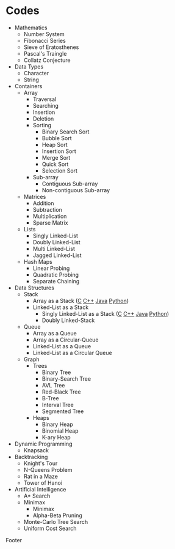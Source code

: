 # Codes
- Mathematics
  - Number System
  - Fibonacci Series
  - Sieve of Eratosthenes
  - Pascal's Traingle
  - Collatz Conjecture
- Data Types
  - Character
  - String
- Containers
  - Array
    - Traversal
    - Searching
    - Insertion
    - Deletion
    - Sorting
      - Binary Search Sort
      - Bubble Sort
      - Heap Sort
      - Insertion Sort
      - Merge Sort
      - Quick Sort
      - Selection Sort
    - Sub-array
      - Contiguous Sub-array
      - Non-contiguous Sub-array
  - Matrices
    - Addition
    - Subtraction
    - Multiplication
    - Sparse Matrix
  - Lists
    - Singly Linked-List
    - Doubly Linked-List
    - Multi Linked-List
    - Jagged Linked-List
  - Hash Maps
    - Linear Probing
    - Quadratic Probing
    - Separate Chaining
- Data Structures
  - Stack
    - Array as a Stack ([C](Data-Structures/Stacks/Stack/Stack.c) [C++](Data-Structures/Stacks/Stack/Stack.cpp) [Java](Data-Structures/Stacks/Stack/Stack.java) [Python](Data-Structures/Stacks/Stack/Stack.py))
    - Linked-List as a Stack
      - Singly Linked-List as a Stack ([C](Data-Structures/Stacks/Stack/Singly-Linked-Stack.c) [C++](Data-Structures/Stacks/Stack/Singly-Linked-Stack.cpp) [Java](Data-Structures/Stacks/Stack/Singly-Linked-Stack.java) [Python](Data-Structures/Stacks/Stack/Singly-Linked-Stack.py))
      - Doubly Linked-Stack
  - Queue
    - Array as a Queue
    - Array as a Circular-Queue
    - Linked-List as a Queue
    - Linked-List as a Circular Queue
  - Graph
    - Trees
      - Binary Tree
      - Binary-Search Tree
      - AVL Tree
      - Red-Black Tree
      - B-Tree
      - Interval Tree
      - Segmented Tree
    - Heaps
      - Binary Heap
      - Binomial Heap
      - K-ary Heap
- Dynamic Programming
  - Knapsack
- Backtracking
  - Knight's Tour
  - N-Queens Problem
  - Rat in a Maze
  - Tower of Hanoi
- Artificial Intelligence
  - A* Search
  - Minimax
    - Minimax
    - Alpha-Beta Pruning
  - Monte-Carlo Tree Search
  - Uniform Cost Search

Footer
